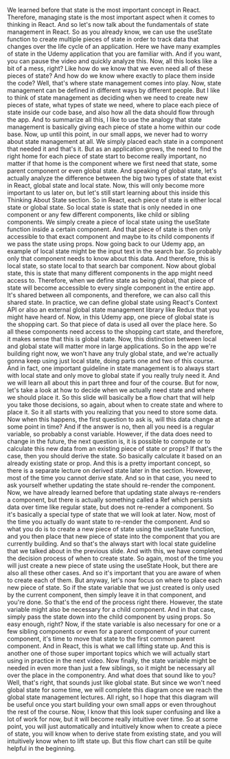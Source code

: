 We learned before that state is the most important concept in React. Therefore, managing state is the most important aspect when it comes to thinking in React. And so let's now talk about the fundamentals of state management in React. So as you already know, we can use the useState function to create multiple pieces of state in order to track data that changes over the life cycle of an application. Here we have many examples of state in the Udemy application that you are familiar with. And if you want, you can pause the video and quickly analyze this. Now, all this looks like a bit of a mess, right? Like how do we know that we even need all of these pieces of state? And how do we know where exactly to place them inside the code? Well, that's where state management comes into play. Now, state management can be defined in different ways by different people. But I like to think of state management as deciding when we need to create new pieces of state, what types of state we need, where to place each piece of state inside our code base, and also how all the data should flow through the app. And to summarize all this, I like to use the analogy that state management is basically giving each piece of state a home within our code base. Now, up until this point, in our small apps, we never had to worry about state management at all. We simply placed each state in a component that needed it and that's it. But as an application grows, the need to find the right home for each piece of state start to become really important, no matter if that home is the component where we first need that state, some parent component or even global state. And speaking of global state, let's actually analyze the difference between the big two types of state that exist in React, global state and local state. Now, this will only become more important to us later on, but let's still start learning about this inside this Thinking About State section. So in React, each piece of state is either local state or global state. So local state is state that is only needed in one component or any few different components, like child or sibling components. We simply create a piece of local state using the useState function inside a certain component. And that piece of state is then only accessible to that exact component and maybe to its child components if we pass the state using props. Now going back to our Udemy app, an example of local state might be the input text in the search bar. So probably only that component needs to know about this data. And therefore, this is local state, so state local to that search bar component. Now about global state, this is state that many different components in the app might need access to. Therefore, when we define state as being global, that piece of state will become accessible to every single component in the entire app. It's shared between all components, and therefore, we can also call this shared state. In practice, we can define global state using React's Context API or also an external global state management library like Redux that you might have heard of. Now, in this Udemy app, one piece of global state is the shopping cart. So that piece of data is used all over the place here. So all these components need access to the shopping cart state, and therefore, it makes sense that this is global state. Now, this distinction between local and global state will matter more in large applications. So in the app we're building right now, we won't have any truly global state, and we're actually gonna keep using just local state, doing parts one and two of this course. And in fact, one important guideline in state management is to always start with local state and only move to global state if you really truly need it. And we will learn all about this in part three and four of the course. But for now, let's take a look at how to decide when we actually need state and where we should place it. So this slide will basically be a flow chart that will help you take those decisions, so again, about when to create state and where to place it. So it all starts with you realizing that you need to store some data. Now when this happens, the first question to ask is, will this data change at some point in time? And if the answer is no, then all you need is a regular variable, so probably a const variable. However, if the data does need to change in the future, the next question is, it is possible to compute or to calculate this new data from an existing piece of state or props? If that's the case, then you should derive the state. So basically calculate it based on an already existing state or prop. And this is a pretty important concept, so there is a separate lecture on derived state later in the section. However, most of the time you cannot derive state. And so in that case, you need to ask yourself whether updating the state should re-render the component. Now, we have already learned before that updating state always re-renders a component, but there is actually something called a Ref which persists data over time like regular state, but does not re-render a component. So it's basically a special type of state that we will look at later. Now, most of the time you actually do want state to re-render the component. And so what you do is to create a new piece of state using the useState function, and you then place that new piece of state into the component that you are currently building. And so that's the always start with local state guideline that we talked about in the previous slide. And with this, we have completed the decision process of when to create state. So again, most of the time you will just create a new piece of state using the useState Hook, but there are also all these other cases. And so it's important that you are aware of when to create each of them. But anyway, let's now focus on where to place each new piece of state. So if the state variable that we just created is only used by the current component, then simply leave it in that component, and you're done. So that's the end of the process right there. However, the state variable might also be necessary for a child component. And in that case, simply pass the state down into the child component by using props. So easy enough, right? Now, if the state variable is also necessary for one or a few sibling components or even for a parent component of your current component, it's time to move that state to the first common parent component. And in React, this is what we call lifting state up. And this is another one of those super important topics which we will actually start using in practice in the next video. Now finally, the state variable might be needed in even more than just a few siblings, so it might be necessary all over the place in the componentry. And what does that sound like to you? Well, that's right, that sounds just like global state. But since we won't need global state for some time, we will complete this diagram once we reach the global state management lectures. All right, so I hope that this diagram will be useful once you start building your own small apps or even throughout the rest of the course. Now, I know that this look super confusing and like a lot of work for now, but it will become really intuitive over time. So at some point, you will just automatically and intuitively know when to create a piece of state, you will know when to derive state from existing state, and you will intuitively know when to lift state up. But this flow chart can still be quite helpful in the beginning.
